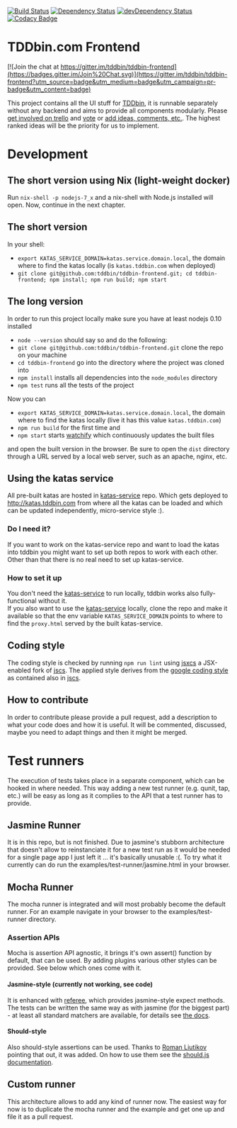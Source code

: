 [![Build Status](https://travis-ci.org/tddbin/tddbin-frontend.svg)](https://travis-ci.org/tddbin/tddbin-frontend)
[![Dependency Status](https://david-dm.org/tddbin/tddbin-frontend.svg)](https://david-dm.org/tddbin/tddbin-frontend)
[![devDependency Status](https://david-dm.org/tddbin/tddbin-frontend/dev-status.svg)](https://david-dm.org/tddbin/tddbin-frontend#info=devDependencies)
[![Codacy Badge](https://www.codacy.com/project/badge/52205d40abd9463b9f5dca236b12b997)](https://www.codacy.com/public/wk_2448/tddbin-frontend)

# TDDbin.com Frontend

[![Join the chat at https://gitter.im/tddbin/tddbin-frontend](https://badges.gitter.im/Join%20Chat.svg)](https://gitter.im/tddbin/tddbin-frontend?utm_source=badge&utm_medium=badge&utm_campaign=pr-badge&utm_content=badge)

This project contains all the UI stuff for [TDDbin], it is runnable separately
without any backend and aims to provide all components modularly.
Please [get involved on trello][trello] and [vote][trello] or [add ideas, comments, etc.][trello].
The highest ranked ideas will be the priority for us to implement.


# Development

## The short version using Nix (light-weight docker)

Run `nix-shell -p nodejs-7_x` and a nix-shell with Node.js installed will open.
Now, continue in the next chapter.

## The short version

In your shell: 
- `export KATAS_SERVICE_DOMAIN=katas.service.domain.local`, the domain where to find the katas locally 
  (is `katas.tddbin.com` when deployed)
- `git clone git@github.com:tddbin/tddbin-frontend.git; cd tddbin-frontend; npm install; npm run build; npm start`  

## The long version

In order to run this project locally make sure you have at least nodejs 0.10 installed 
- `node --version` should say so
and do the following:
- `git clone git@github.com:tddbin/tddbin-frontend.git` clone the repo on your machine
- `cd tddbin-frontend` go into the directory where the project was cloned into
- `npm install` installs all dependencies into the `node_modules` directory
- `npm test` runs all the tests of the project

Now you can 
- `export KATAS_SERVICE_DOMAIN=katas.service.domain.local`, the domain where to find the katas locally 
  (live it has this value `katas.tddbin.com`)
- `npm run build` for the first time and
- `npm start` starts [watchify] which continuously updates the built files 

and open the built version in the browser. Be sure to open the `dist` directory 
through a URL served by a local web server, such as an apache, nginx, etc.

## Using the katas service

All pre-built katas are hosted in [katas-service] repo. Which gets deployed to 
http://katas.tddbin.com from where all the katas can be loaded and which can be updated
independently, micro-service style :).   

### Do I need it?

If you want to work on the katas-service repo and want to load the katas into 
tddbin you might want to set up both repos to work with each other.  
Other than that there is no real need to set up katas-service.

### How to set it up

You don't need the [katas-service] to run locally, tddbin works also fully-functional without it.  
If you also want to use the [katas-service] locally, clone the repo and make it
available so that the env variable `KATAS_SERVICE_DOMAIN` points to where to find the `proxy.html`
served by the built katas-service.

## Coding style

The coding style is checked by running `npm run lint` using [jsxcs] a JSX-enabled fork of 
[jscs].
The applied style derives from the [google coding style][1]
as contained also in [jscs].

## How to contribute

In order to contribute please provide a pull request, add a description to what your code does and how it is useful.
It will be commented, discussed, maybe you need to adapt things and then it might be merged.

# Test runners

The execution of tests takes place in a separate component, which can be hooked in
where needed.
This way adding a new test runner (e.g. qunit, tap, etc.) will be easy as long as it
complies to the API that a test runner has to provide.

## Jasmine Runner
It is in this repo, but is not finished.
Due to jasmine's stubborn architecture that doesn't allow to reinstanciate it for a new test run
as it would be needed for a single page app I just left it ... it's basically unusable :(.
To try what it currently can do run the examples/test-runner/jasmine.html in your browser.

## Mocha Runner
The mocha runner is integrated and will most probably become the default runner.
For an example navigate in your browser to the examples/test-runner directory.

### Assertion APIs
Mocha is assertion API agnostic, it brings it's own assert() function by default, that can be used.
By adding plugins various other styles can be provided. See below which ones come with it.
 
#### Jasmine-style (currently not working, see code)
It is enhanced with [referee], which provides jasmine-style expect methods.
The tests can be written the same way as with jasmine (for the biggest part) - at least
all standard matchers are available, for details see [the docs][2].

#### Should-style
Also should-style assertions can be used. Thanks to [Roman Liutikov][3]
pointing that out, it was added. On how to use them see the [should.js documentation][4].

## Custom runner
This architecture allows to add any kind of runner now.
The easiest way for now is to duplicate the mocha runner and the example
and get one up and file it as a pull request.

[TDDbin]: http://tddbin.com
[katas-service]: https://github.com/tddbin/katas-service
[watchify]: https://github.com/substack/watchify
[referee]: https://github.com/busterjs/referee
[jscs]: https://github.com/jscs-dev/node-jscs
[trello]: https://trello.com/b/FW1gUVxe/tddbin-com
[jsxcs]: https://github.com/orktes/node-jsxcs
[1]: https://github.com/jscs-dev/node-jscs/blob/master/presets/google.json
[2]: http://docs.busterjs.org/en/latest/modules/referee/#expectations
[3]: https://twitter.com/roman01la/status/496720629555798016
[4]: https://github.com/visionmedia/should.js#assertions
